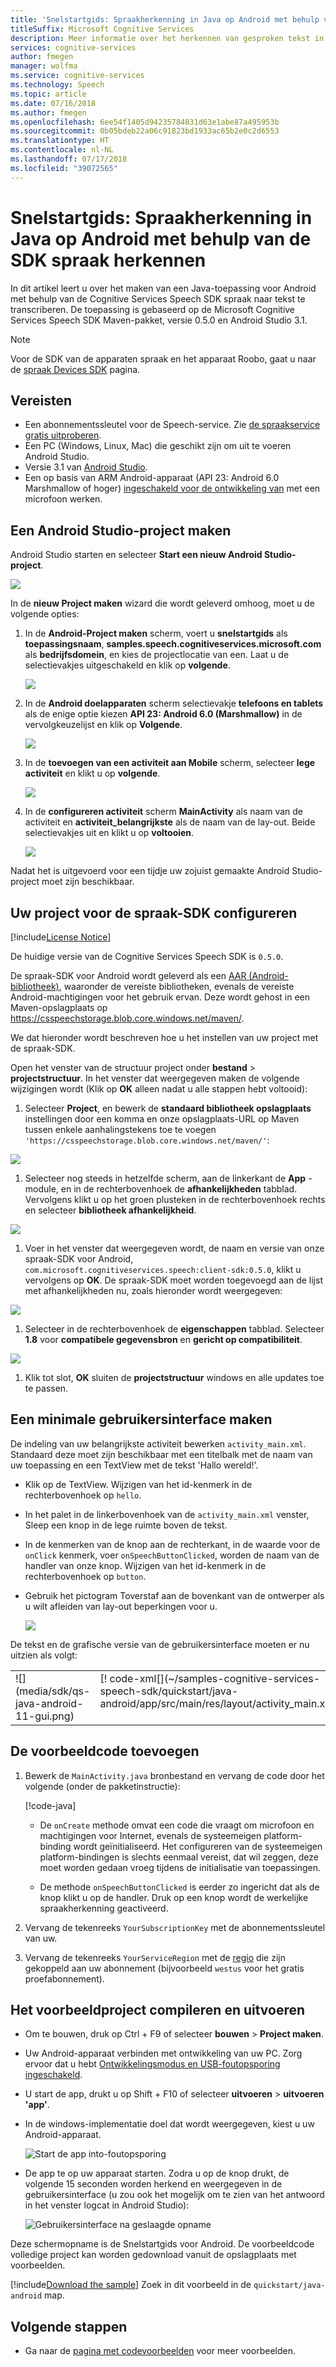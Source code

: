 ```yaml
---
title: 'Snelstartgids: Spraakherkenning in Java op Android met behulp van de Cognitive Services Speech SDK herkennen | Microsoft Docs'
titleSuffix: Microsoft Cognitive Services
description: Meer informatie over het herkennen van gesproken tekst in Java op Android met behulp van de Cognitive Services spraak-SDK
services: cognitive-services
author: fmegen
manager: wolfma
ms.service: cognitive-services
ms.technology: Speech
ms.topic: article
ms.date: 07/16/2018
ms.author: fmegen
ms.openlocfilehash: 6ee54f1405d94235784831d63e1abe87a495953b
ms.sourcegitcommit: 0b05bdeb22a06c91823bd1933ac65b2e0c2d6553
ms.translationtype: HT
ms.contentlocale: nl-NL
ms.lasthandoff: 07/17/2018
ms.locfileid: "39072565"
---
```

# <a name="quickstart-recognize-speech-in-java-on-android-using-the-speech-sdk"></a>Snelstartgids: Spraakherkenning in Java op Android met behulp van de SDK spraak herkennen

In dit artikel leert u over het maken van een Java-toepassing voor Android met behulp van de Cognitive Services Speech SDK spraak naar tekst te transcriberen.
De toepassing is gebaseerd op de Microsoft Cognitive Services Speech SDK Maven-pakket, versie 0.5.0 en Android Studio 3.1.

> [!NOTE]
> Voor de SDK van de apparaten spraak en het apparaat Roobo, gaat u naar de [spraak Devices SDK](speech-devices-sdk.md) pagina.

## <a name="prerequisites"></a>Vereisten

* Een abonnementssleutel voor de Speech-service. Zie [de spraakservice gratis uitproberen](get-started.md).
* Een PC (Windows, Linux, Mac) die geschikt zijn om uit te voeren Android Studio.
* Versie 3.1 van [Android Studio](https://developer.android.com/studio/).
* Een op basis van ARM Android-apparaat (API 23: Android 6.0 Marshmallow of hoger) [ingeschakeld voor de ontwikkeling van](https://developer.android.com/studio/debug/dev-options) met een microfoon werken.

## <a name="create-an-android-studio-project"></a>Een Android Studio-project maken

Android Studio starten en selecteer **Start een nieuw Android Studio-project**.

![](media/sdk/qs-java-android-01-start-new-android-studio-project.png)

In de **nieuw Project maken** wizard die wordt geleverd omhoog, moet u de volgende opties:

1. In de **Android-Project maken** scherm, voert u **snelstartgids** als **toepassingsnaam**, **samples.speech.cognitiveservices.microsoft.com** als **bedrijfsdomein**, en kies de projectlocatie van een. Laat u de selectievakjes uitgeschakeld en klik op **volgende**.

   ![](media/sdk/qs-java-android-02-create-android-project.png)

1. In de **Android doelapparaten** scherm selectievakje **telefoons en tablets** als de enige optie kiezen **API 23: Android 6.0 (Marshmallow)** in de vervolgkeuzelijst en klik op **Volgende**.

   ![](media/sdk/qs-java-android-03-target-android-devices.png)

1. In de **toevoegen van een activiteit aan Mobile** scherm, selecteer **lege activiteit** en klikt u op **volgende**.

   ![](media/sdk/qs-java-android-04-add-an-activity-to-mobile.png)

1. In de **configureren activiteit** scherm **MainActivity** als naam van de activiteit en **activiteit\_belangrijkste** als de naam van de lay-out. Beide selectievakjes uit en klikt u op **voltooien**.

   ![](media/sdk/qs-java-android-05-configure-activity.png)

Nadat het is uitgevoerd voor een tijdje uw zojuist gemaakte Android Studio-project moet zijn beschikbaar.

## <a name="configure-your-project-for-the-speech-sdk"></a>Uw project voor de spraak-SDK configureren

[!include[License Notice](includes/license-notice.md)]

De huidige versie van de Cognitive Services Speech SDK is `0.5.0`.

De spraak-SDK voor Android wordt geleverd als een [AAR (Android-bibliotheek)](https://developer.android.com/studio/projects/android-library), waaronder de vereiste bibliotheken, evenals de vereiste Android-machtigingen voor het gebruik ervan.
Deze wordt gehost in een Maven-opslagplaats op https://csspeechstorage.blob.core.windows.net/maven/.

We dat hieronder wordt beschreven hoe u het instellen van uw project met de spraak-SDK.

Open het venster van de structuur project onder **bestand** \> **projectstructuur**.
In het venster dat weergegeven maken de volgende wijzigingen wordt (Klik op **OK** alleen nadat u alle stappen hebt voltooid):

1. Selecteer **Project**, en bewerk de **standaard bibliotheek opslagplaats** instellingen door een komma en onze opslagplaats-URL op Maven tussen enkele aanhalingstekens toe te voegen `'https://csspeechstorage.blob.core.windows.net/maven/'`:

  ![](media/sdk/qs-java-android-06-add-maven-repository.png)

1. Selecteer nog steeds in hetzelfde scherm, aan de linkerkant de **App** -module, en in de rechterbovenhoek de **afhankelijkheden** tabblad. Vervolgens klikt u op het groen plusteken in de rechterbovenhoek rechts en selecteer **bibliotheek afhankelijkheid**.

  ![](media/sdk/qs-java-android-07-add-module-dependency.png)

1. Voer in het venster dat weergegeven wordt, de naam en versie van onze spraak-SDK voor Android, `com.microsoft.cognitiveservices.speech:client-sdk:0.5.0`, klikt u vervolgens op **OK**.
   De spraak-SDK moet worden toegevoegd aan de lijst met afhankelijkheden nu, zoals hieronder wordt weergegeven:

  ![](media/sdk/qs-java-android-08-dependency-added.png)

1. Selecteer in de rechterbovenhoek de **eigenschappen** tabblad. Selecteer **1.8** voor **compatibele gegevensbron** en **gericht op compatibiliteit**.

  ![](media/sdk/qs-java-android-09-dependency-added.png)

1. Klik tot slot, **OK** sluiten de **projectstructuur** windows en alle updates toe te passen.

## <a name="create-a-minimal-ui"></a>Een minimale gebruikersinterface maken

De indeling van uw belangrijkste activiteit bewerken `activity_main.xml`.
Standaard deze moet zijn beschikbaar met een titelbalk met de naam van uw toepassing en een TextView met de tekst 'Hallo wereld!'.

* Klik op de TextView. Wijzigen van het id-kenmerk in de rechterbovenhoek op `hello`.

* In het palet in de linkerbovenhoek van de `activity_main.xml` venster, Sleep een knop in de lege ruimte boven de tekst.

* In de kenmerken van de knop aan de rechterkant, in de waarde voor de `onClick` kenmerk, voer `onSpeechButtonClicked`, worden de naam van de handler van onze knop.
  Wijzigen van het id-kenmerk in de rechterbovenhoek op `button`.

* Gebruik het pictogram Toverstaf aan de bovenkant van de ontwerper als u wilt afleiden van lay-out beperkingen voor u.

  ![](media/sdk/qs-java-android-10-infer-layout-constraints.png)

De tekst en de grafische versie van de gebruikersinterface moeten er nu uitzien als volgt:

<table>
<tr>
<td valign="top">
![](media/sdk/qs-java-android-11-gui.png)
</td>
<td valign="top">
[! code-xml[](~/samples-cognitive-services-speech-sdk/quickstart/java-android/app/src/main/res/layout/activity_main.xml)]
</td>
</tr>
</table>

## <a name="add-the-sample-code"></a>De voorbeeldcode toevoegen

1. Bewerk de `MainActivity.java` bronbestand en vervang de code door het volgende (onder de pakketinstructie):

   [!code-java[](~/samples-cognitive-services-speech-sdk/quickstart/java-android/app/src/main/java/com/microsoft/cognitiveservices/speech/samples/quickstart/MainActivity.java#code)]

   * De `onCreate` methode omvat een code die vraagt om microfoon en machtigingen voor Internet, evenals de systeemeigen platform-binding wordt geïnitialiseerd. Het configureren van de systeemeigen platform-bindingen is slechts eenmaal vereist, dat wil zeggen, deze moet worden gedaan vroeg tijdens de initialisatie van toepassingen.
   
   * De methode `onSpeechButtonClicked` is eerder zo ingericht dat als de knop klikt u op de handler. Druk op een knop wordt de werkelijke spraakherkenning geactiveerd.

1. Vervang de tekenreeks `YourSubscriptionKey` met de abonnementssleutel van uw.

1. Vervang de tekenreeks `YourServiceRegion` met de [regio](regions.md) die zijn gekoppeld aan uw abonnement (bijvoorbeeld `westus` voor het gratis proefabonnement).

## <a name="build-and-run-the-sample"></a>Het voorbeeldproject compileren en uitvoeren

* Om te bouwen, druk op Ctrl + F9 of selecteer **bouwen** \> **Project maken**.

* Uw Android-apparaat verbinden met ontwikkeling van uw PC. Zorg ervoor dat u hebt [Ontwikkelingsmodus en USB-foutopsporing ingeschakeld](https://developer.android.com/studio/debug/dev-options).

* U start de app, drukt u op Shift + F10 of selecteer **uitvoeren** \> **uitvoeren 'app'**.

* In de windows-implementatie doel dat wordt weergegeven, kiest u uw Android-apparaat.

  ![Start de app into-foutopsporing](media/sdk/qs-java-android-12-deploy.png)

* De app te op uw apparaat starten.
  Zodra u op de knop drukt, de volgende 15 seconden worden herkend en weergegeven in de gebruikersinterface (u zou ook het mogelijk om te zien van het antwoord in het venster logcat in Android Studio):

  ![Gebruikersinterface na geslaagde opname](media/sdk/qs-java-android-13-gui-on-device.png)

Deze schermopname is de Snelstartgids voor Android. De voorbeeldcode volledige project kan worden gedownload vanuit de opslagplaats met voorbeelden.

[!include[Download the sample](../../../includes/cognitive-services-speech-service-speech-sdk-sample-download-h2.md)]
Zoek in dit voorbeeld in de `quickstart/java-android` map.

## <a name="next-steps"></a>Volgende stappen

* Ga naar de [pagina met codevoorbeelden](samples.md) voor meer voorbeelden.
